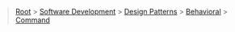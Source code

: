 > [Root](../../../../index.md) > [Software Development](<../../../Software Development.md>) > [Design Patterns](<../../Design Patterns.md>) > [Behavioral](../Behavioral.md) > [Command](Command.md)

